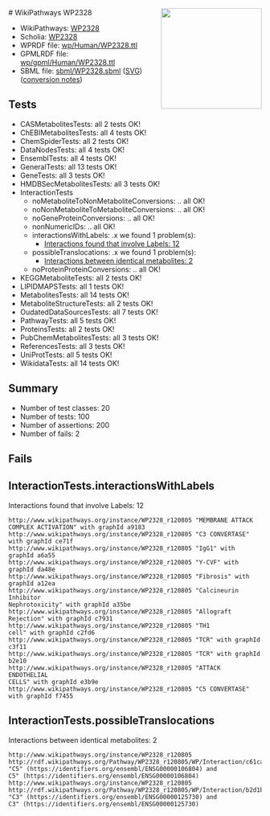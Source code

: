 <img style="float: right; width: 200px" src="../logo.png" />
# WikiPathways WP2328

* WikiPathways: [WP2328](https://identifiers.org/wikipathways:WP2328)
* Scholia: [WP2328](https://scholia.toolforge.org/wikipathways/WP2328)
* WPRDF file: [wp/Human/WP2328.ttl](../wp/Human/WP2328.ttl)
* GPMLRDF file: [wp/gpml/Human/WP2328.ttl](../wp/gpml/Human/WP2328.ttl)
* SBML file: [sbml/WP2328.sbml](../sbml/WP2328.sbml) ([SVG](../sbml/WP2328.svg)) ([conversion notes](../sbml/WP2328.txt))

## Tests
* CASMetabolitesTests: all 2 tests OK!
* ChEBIMetabolitesTests: all 4 tests OK!
* ChemSpiderTests: all 2 tests OK!
* DataNodesTests: all 4 tests OK!
* EnsemblTests: all 4 tests OK!
* GeneralTests: all 13 tests OK!
* GeneTests: all 3 tests OK!
* HMDBSecMetabolitesTests: all 3 tests OK!
* InteractionTests
    * noMetaboliteToNonMetaboliteConversions: .. all OK!
    * noNonMetaboliteToMetaboliteConversions: .. all OK!
    * noGeneProteinConversions: .. all OK!
    * nonNumericIDs: .. all OK!
    * interactionsWithLabels: .x we found 1 problem(s):
        * [Interactions found that involve Labels: 12](#fe97a8ba)
    * possibleTranslocations: .x we found 1 problem(s):
        * [Interactions between identical metabolites: 2](#d59038c5)
    * noProteinProteinConversions: .. all OK!
* KEGGMetaboliteTests: all 2 tests OK!
* LIPIDMAPSTests: all 1 tests OK!
* MetabolitesTests: all 14 tests OK!
* MetaboliteStructureTests: all 2 tests OK!
* OudatedDataSourcesTests: all 7 tests OK!
* PathwayTests: all 5 tests OK!
* ProteinsTests: all 2 tests OK!
* PubChemMetabolitesTests: all 3 tests OK!
* ReferencesTests: all 3 tests OK!
* UniProtTests: all 5 tests OK!
* WikidataTests: all 14 tests OK!


## Summary

* Number of test classes: 20
* Number of tests: 100
* Number of assertions: 200
* Number of fails: 2

## Fails

<a name="fe97a8ba" />

## InteractionTests.interactionsWithLabels

Interactions found that involve Labels: 12
```
http://www.wikipathways.org/instance/WP2328_r120805 "MEMBRANE ATTACK 
COMPLEX ACTIVATION" with graphId a9183
http://www.wikipathways.org/instance/WP2328_r120805 "C3 CONVERTASE" with graphId ce71f
http://www.wikipathways.org/instance/WP2328_r120805 "IgG1" with graphId a6a55
http://www.wikipathways.org/instance/WP2328_r120805 "Y-CVF" with graphId da48e
http://www.wikipathways.org/instance/WP2328_r120805 "Fibrosis" with graphId a12ea
http://www.wikipathways.org/instance/WP2328_r120805 "Calcineurin Inhibitor 
Nephrotoxicity" with graphId a35be
http://www.wikipathways.org/instance/WP2328_r120805 "Allograft Rejection" with graphId c7931
http://www.wikipathways.org/instance/WP2328_r120805 "TH1
cell" with graphId c2fd6
http://www.wikipathways.org/instance/WP2328_r120805 "TCR" with graphId c3f11
http://www.wikipathways.org/instance/WP2328_r120805 "TCR" with graphId b2e10
http://www.wikipathways.org/instance/WP2328_r120805 "ATTACK
ENDOTHELIAL
CELLS" with graphId e3b9e
http://www.wikipathways.org/instance/WP2328_r120805 "C5 CONVERTASE" with graphId f7455
```

<a name="d59038c5" />

## InteractionTests.possibleTranslocations

Interactions between identical metabolites: 2
```
http://www.wikipathways.org/instance/WP2328_r120805 http://rdf.wikipathways.org/Pathway/WP2328_r120805/WP/Interaction/c61ca "C5" (https://identifiers.org/ensembl/ENSG00000106804) and 
C5" (https://identifiers.org/ensembl/ENSG00000106804)
http://www.wikipathways.org/instance/WP2328_r120805 http://rdf.wikipathways.org/Pathway/WP2328_r120805/WP/Interaction/b2d1b "C3" (https://identifiers.org/ensembl/ENSG00000125730) and 
C3" (https://identifiers.org/ensembl/ENSG00000125730)
```

